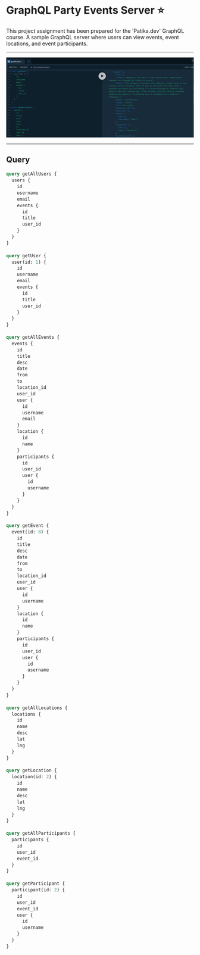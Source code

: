 # GraphQL Party Events Server :star:

This project assignment has been prepared for the 'Patika.dev' GraphQL course. A sample GraphQL server where users can view events, event locations, and event participants.

---

![preview](prev.png)

---

## Query

```graphql
query getAllUsers {
  users {
    id
    username
    email
    events {
      id
      title
      user_id
    }
  }
}

query getUser {
  user(id: 1) {
    id
    username
    email
    events {
      id
      title
      user_id
    }
  }
}

query getAllEvents {
  events {
    id
    title
    desc
    date
    from
    to
    location_id
    user_id
    user {
      id
      username
      email
    }
    location {
      id
      name
    }
    participants {
      id
      user_id
      user {
        id
        username
      }
    }
  }
}

query getEvent {
  event(id: 8) {
    id
    title
    desc
    date
    from
    to
    location_id
    user_id
    user {
      id
      username
    }
    location {
      id
      name
    }
    participants {
      id
      user_id
      user {
        id
        username
      }
    }
  }
}

query getAllLocations {
  locations {
    id
    name
    desc
    lat
    lng
  }
}

query getLocation {
  location(id: 2) {
    id
    name
    desc
    lat
    lng
  }
}

query getAllParticipants {
  participants {
    id
    user_id
    event_id
  }
}

query getParticipant {
  participant(id: 2) {
    id
    user_id
    event_id
    user {
      id
      username
    }
  }
}
```